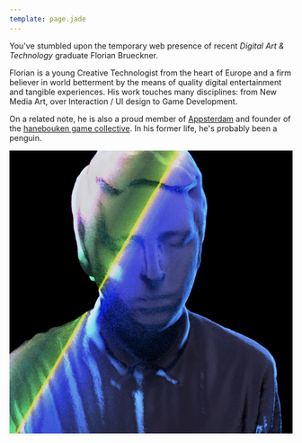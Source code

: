```yaml
---
template: page.jade
---
```


You've stumbled upon the temporary web presence of recent _Digital Art & Technology_ graduate Florian Brueckner.

Florian is a young Creative Technologist from the heart of Europe and a firm believer in world betterment by the means of quality digital entertainment and tangible experiences. His work touches many disciplines: from New Media Art, over Interaction / UI design to Game Development.

On a related note, he is also a proud member of [Appsterdam][1] and founder of the [hanebouken game collective][2]. In his former life, he's probably been a penguin.

<img id="avatar" alt="Kinect Scan Avatar" src="images/kinectme.png" />

[1]: http://appsterdam.rs
[2]: http://hanebouken.com
